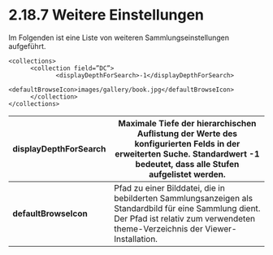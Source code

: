 # 2.18.7 Weitere Einstellungen

Im Folgenden ist eine Liste von weiteren Sammlungseinstellungen aufgeführt. 

```markup
<collections>
      <collection field=”DC”>
             <displayDepthForSearch>-1</displayDepthForSearch>
             <defaultBrowseIcon>images/gallery/book.jpg</defaultBrowseIcon>
      </collection>
</collections>
```

| **displayDepthForSearch**   |  Maximale Tiefe der hierarchischen Auflistung der Werte des konfigurierten Felds in der erweiterten Suche. Standardwert -1 bedeutet, dass alle Stufen aufgelistet werden. |
| --- | --- |
| **defaultBrowseIcon**   |  Pfad zu einer Bilddatei, die in bebilderten Sammlungsanzeigen als Standardbild für eine Sammlung dient. Der Pfad ist relativ zum verwendeten theme-Verzeichnis der Viewer-Installation. |

